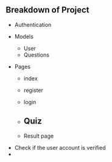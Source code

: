 ## Breakdown of Project

- Authentication


- Models
  - User
  - Questions


- Pages
  - index
  - register
  - login

  - Quiz
    - 
  - Result page



<!-- Verification Of Account -->
- Check if the user account is verified
- 